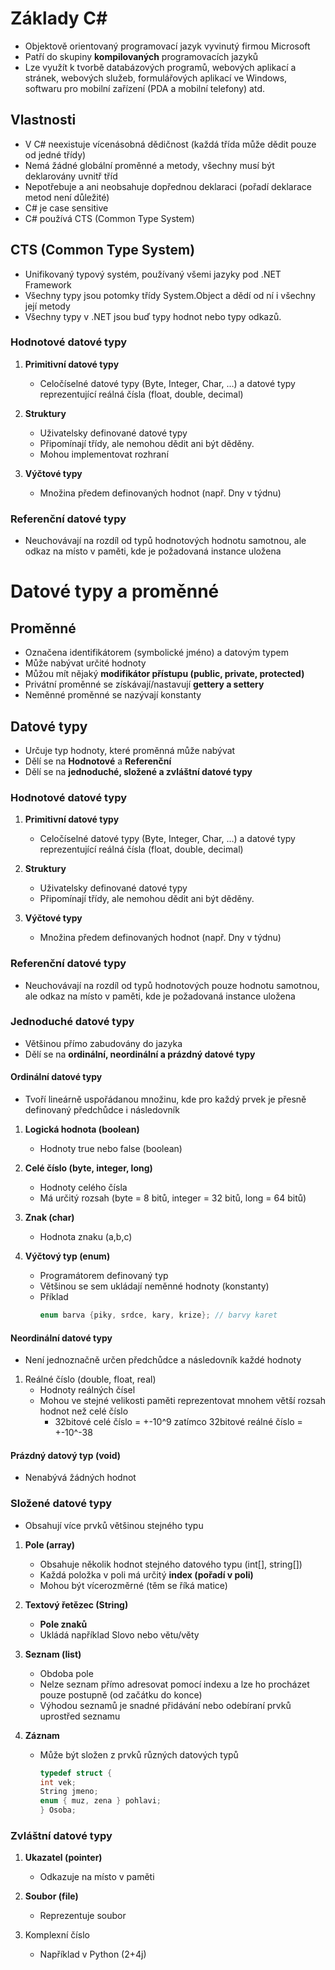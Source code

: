 # Základy C#
- Objektově orientovaný programovací jazyk vyvinutý firmou Microsoft
- Patří do skupiny **kompilovaných** programovacích jazyků
- Lze využít k tvorbě databázových programů, webových aplikací a stránek, webových služeb, formulářových aplikací ve Windows, softwaru pro mobilní zařízení (PDA a mobilní telefony) atd.

## Vlastnosti
- V C# neexistuje vícenásobná dědičnost (každá třída může dědit pouze od jedné třídy)
- Nemá žádné globální proměnné a metody, všechny musí být deklarovány uvnitř tříd
- Nepotřebuje a ani neobsahuje dopřednou deklaraci (pořadí deklarace metod není důležité)
- C# je case sensitive 
- C# používá CTS (Common Type System)

## CTS (Common Type System)
- Unifikovaný typový systém, používaný všemi jazyky pod .NET Framework
- Všechny typy jsou potomky třídy System.Object a dědí od ní i všechny její metody
- Všechny typy v .NET jsou buď typy hodnot nebo typy odkazů.

### Hodnotové datové typy

1. **Primitivní datové typy**
   - Celočíselné datové typy (Byte, Integer, Char, …) a datové typy reprezentující reálná čísla (float, double, decimal)
   
1. **Struktury**
   - Uživatelsky definované datové typy
   - Připomínají třídy, ale nemohou dědit ani být děděny.
   - Mohou implementovat rozhraní
   
1. **Výčtové typy**
   - Množina předem definovaných hodnot (např. Dny v týdnu)

### Referenční datové typy
- Neuchovávají na rozdíl od typů hodnotových hodnotu samotnou, ale odkaz na místo v paměti, kde je požadovaná instance uložena 

# Datové typy a proměnné

## Proměnné
- Označena identifikátorem (symbolické jméno) a datovým typem
- Může nabývat určité hodnoty
- Můžou mít nějaký **modifikátor přístupu (public, private, protected)**
- Privátní proměnné se získávají/nastavují **gettery a settery**
- Neměnné proměnné se nazývají konstanty

## Datové typy
- Určuje typ hodnoty, které proměnná může nabývat
- Dělí se na **Hodnotové** a **Referenční**
- Dělí se na **jednoduché, složené a zvláštní datové typy**

### Hodnotové datové typy

1. **Primitivní datové typy**
   - Celočíselné datové typy (Byte, Integer, Char, …) a datové typy reprezentující reálná čísla (float, double, decimal)
   
1. **Struktury**
   - Uživatelsky definované datové typy
   - Připomínají třídy, ale nemohou dědit ani být děděny.
   
1. **Výčtové typy**
   - Množina předem definovaných hodnot (např. Dny v týdnu)

### Referenční datové typy
- Neuchovávají na rozdíl od typů hodnotových pouze hodnotu samotnou, ale odkaz na místo v paměti, kde je požadovaná instance uložena 

### Jednoduché datové typy
- Většinou přímo zabudovány do jazyka
- Dělí se na **ordinální, neordinální a prázdný datové typy**

#### Ordinální datové typy
- Tvoří lineárně uspořádanou množinu, kde pro každý prvek je přesně definovaný předchůdce i následovník

1. **Logická hodnota (boolean)**
   - Hodnoty true nebo false (boolean)
   
1. **Celé číslo (byte, integer, long)**
   - Hodnoty celého čísla
   - Má určitý rozsah (byte = 8 bitů, integer = 32 bitů, long = 64 bitů)
   
1. **Znak (char)**
   - Hodnota znaku (a,b,c)
   
1. **Výčtový typ (enum)**
   - Programátorem definovaný typ
   - Většinou se sem ukládají neměnné hodnoty (konstanty)
   - Příklad
     ```java 
     enum barva {piky, srdce, kary, krize}; // barvy karet
     ```

#### Neordinální datové typy
- Není jednoznačně určen předchůdce a následovník každé hodnoty

1. Reálné číslo (double, float, real)
   - Hodnoty reálných čísel
   - Mohou ve stejné velikosti paměti reprezentovat mnohem větší rozsah hodnot než celé číslo
     - 32bitové celé číslo = +-10^9 zatímco 32bitové reálné číslo = +-10^-38

#### Prázdný datový typ (void)
- Nenabývá žádných hodnot

### Složené datové typy
- Obsahují více prvků většinou stejného typu

1. **Pole (array)**
   - Obsahuje několik hodnot stejného datového typu (int[], string[])
   - Každá položka v poli má určitý **index (pořadí v poli)**
   - Mohou být vícerozměrné (těm se říká matice)

1. **Textový řetězec (String)**
   - **Pole znaků**
   - Ukládá například Slovo nebo větu/věty

1. **Seznam (list)**
   - Obdoba pole
   - Nelze seznam přímo adresovat pomocí indexu a lze ho procházet pouze postupně (od začátku do konce)
   - Výhodou seznamů je snadné přidávání nebo odebíraní prvků uprostřed seznamu

1. **Záznam**
   - Může být složen z prvků různých datových typů
     ```C
     typedef struct {
     int vek;
     String jmeno;
     enum { muz, zena } pohlavi;
     } Osoba;
     ```
     
### Zvláštní datové typy
1. **Ukazatel (pointer)**
   - Odkazuje na místo v paměti
  
1. **Soubor (file)**
   - Reprezentuje soubor

1. Komplexní číslo
   - Například v Python (2+4j)
